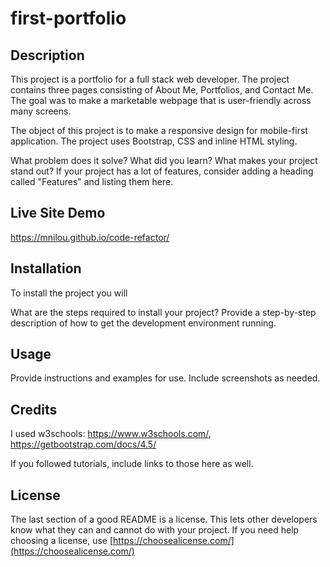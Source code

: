 # first-portfolio

## Description 

This project is a portfolio for a full stack web developer. The project contains three pages consisting of About Me, Portfolios, and Contact Me. The goal was to make a marketable webpage that is user-friendly across many screens.

The object of this project is to make a responsive design for mobile-first application. The project uses Bootstrap, CSS and inline HTML styling. 

What problem does it solve? What did you learn? What makes your project stand out? If your project has a lot of features, consider adding a heading called "Features" and listing them here.

## Live Site Demo

https://mnilou.github.io/code-refactor/

## Installation

To install the project you will 

What are the steps required to install your project? Provide a step-by-step description of how to get the development environment running.


## Usage 

Provide instructions and examples for use. Include screenshots as needed. 


## Credits

I used w3schools: https://www.w3schools.com/, https://getbootstrap.com/docs/4.5/


If you followed tutorials, include links to those here as well.


## License

The last section of a good README is a license. This lets other developers know what they can and cannot do with your project. If you need help choosing a license, use [https://choosealicense.com/](https://choosealicense.com/)


